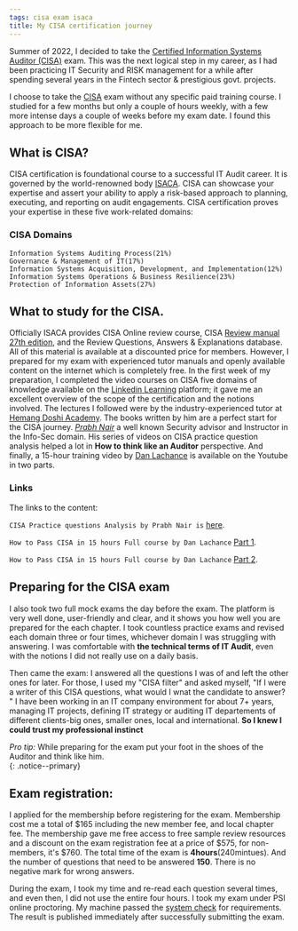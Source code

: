 ```yaml
---
tags: cisa exam isaca 
title: My CISA certification journey
---
```


Summer of 2022, I decided to take the [Certified Information Systems Auditor (CISA)](https://www.isaca.org/credentialing/cisa) exam. This was the next logical step in my career, as I had been practicing IT Security and RISK management for a while after spending several years in the Fintech sector & prestigious govt. projects. 

I choose to take the [CISA](https://www.isaca.org/credentialing/cisa) exam without any specific paid training course. I studied for a few months but only a couple of hours weekly, with a few more intense days a couple of weeks before my exam date. I found this approach to be more flexible for me. 

## What is CISA?
CISA certification is foundational course to a successful IT Audit career. 
It is governed by the world-renowned body [ISACA](https://www.isaca.org/). 
CISA can showcase your expertise and assert your ability to apply a risk-based approach to planning, executing, and reporting on audit engagements. CISA certification proves your expertise in these five work-related domains:

### CISA Domains 

```
Information Systems Auditing Process(21%)
Governance & Management of IT(17%)
Information Systems Acquisition, Development, and Implementation(12%)
Information Systems Operations & Business Resilience(23%)
Protection of Information Assets(27%)
```

## What to study for the CISA.
Officially ISACA provides CISA Online review course, CISA [Review manual 27th edition](https://store.isaca.org/s/store#/store/browse/detail/a2S4w000004KoCbEAK), and the Review Questions, Answers & Explanations database. All of this material is available at a discounted price for members. However, I prepared for my exam with experienced tutor manuals and openly available content on the internet which is completely free. 
In the first week of my preparation, I completed the video courses on CISA five domains of knowledge available on the [Linkedin Learning](https://www.linkedin.com/learning/cisa-cert-prep-the-basics) platform; it gave me an excellent overview of the scope of the certification and the notions involved. 
The lectures I followed were by the industry-experienced tutor at [Hemang Doshi Academy](https://hemangdoshiacademy.in/). The books written by him are a perfect start for the CISA journey. 
_[Prabh Nair](https://prabhnair.in/)_ a well known Security advisor and Instructor in the Info-Sec domain. His series of videos on CISA practice question analysis helped a lot in **How to think like an Auditor** perspective. And finally, a 15-hour training video by [Dan Lachance](https://www.udemy.com/user/dan-lachance/) is available on the Youtube in two parts. 

### Links
The links to the content:

`CISA Practice questions Analysis by Prabh Nair is` [here](https://www.youtube.com/watch?v=ISNVzVYF7ms).

`How to Pass CISA in 15 hours Full course by Dan Lachance` [Part 1](https://www.youtube.com/watch?v=XEv4evnRV_4).

`How to Pass CISA in 15 hours Full course by Dan Lachance` [Part 2](https://www.youtube.com/watch?v=-kd4bSqD190).

## Preparing for the CISA exam
I also took two full mock exams the day before the exam. The platform is very well done, user-friendly and clear, and it shows you how well you are prepared for the each chapter. 
I took countless practice exams and revised each domain three or four times, whichever domain I was struggling with answering. 
I was comfortable with **the technical terms of IT Audit**, even with the notions I did not really use on a daily basis. 

Then came the exam: I answered all the questions I was of and left the other ones for later. For those, I used my "CISA filter" and asked myself, "If I were a writer of this CISA questions, what would I wnat the candidate to answer? "
I have been working in an IT company environment for about 7+ years, managing IT projects, defining IT strategy or auditing IT departements of different clients-big ones, smaller ones, local and international. **So I knew I could trust my professional instinct**

_Pro tip:_ While preparing for the exam put your foot in the shoes of the Auditor and think like him.  
{: .notice--primary}

## Exam registration:

I applied for the membership before registering for the exam. Membership cost me a total of $165 including the new member fee, and local chapter fee.  The membership gave me free access to free sample review resources and a discount on the exam registration fee at a price of $575, for non-members, it's $760. The total time of the exam is **4hours**(240mintues).
And the number of questions that need to be answered **150**. There is no negative mark for wrong answers. 

During the exam, I took my time and re-read each question several times, and even then, I did not use the entire four hours.
I took my exam under PSI online proctoring. My machine passed the [system check](https://syscheck.bridge.psiexams.com/) for requirements. The result is published immediately after successfully submitting the exam.   


